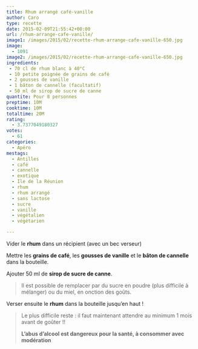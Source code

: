 ```yaml
---
title: Rhum arrangé café-vanille
author: Caro
type: recette
date: 2015-02-09T21:55:42+00:00
url: /rhum-arrange-cafe-vanille/
image1: /images/2015/02/recette-rhum-arrange-cafe-vanille-650.jpg
image:
  - 1091
image2: /images/2015/02/recette-rhum-arrange-cafe-vanille-650.jpg
ingredients:
 - 70 cl de rhum blanc à 40°C
 - 10 petite poignée de grains de café
 - 2 gousses de vanille
 - 1 bâton de cannelle (facultatif)
 - 50 ml de sirop de sucre de canne
quantite: Pour 8 personnes
preptime: 10M
cooktime: 10M
totaltime: 20M
rating:
  - 3.7377049180327
votes:
  - 61
categories:
  - Apéro
mestags:
  - Antilles
  - café
  - cannelle
  - exotique
  - Ile de la Réunion
  - rhum
  - rhum arrangé
  - sans lactose
  - sucre
  - vanille
  - végétalien
  - végétarien

---
```

Vider le **rhum** dans un récipient (avec un bec verseur)

Mettre les **grains de café**, les **gousses de vanille** et le **bâton de cannelle** dans la bouteille.

Ajouter 50 ml de **sirop de sucre de canne**.

> Il est possible de remplacer par du sucre en poudre (plus difficile à mélanger) ou du miel, en onction des goûts.

Verser ensuite le **rhum** dans la bouteille jusqu&rsquo;en haut !

> Le plus difficile reste : il faut maintenant attendre au minimum 1 mois avant de goûter !!
>
> **L&rsquo;abus d&rsquo;alcool est dangereux pour la santé, à consommer avec modération**

